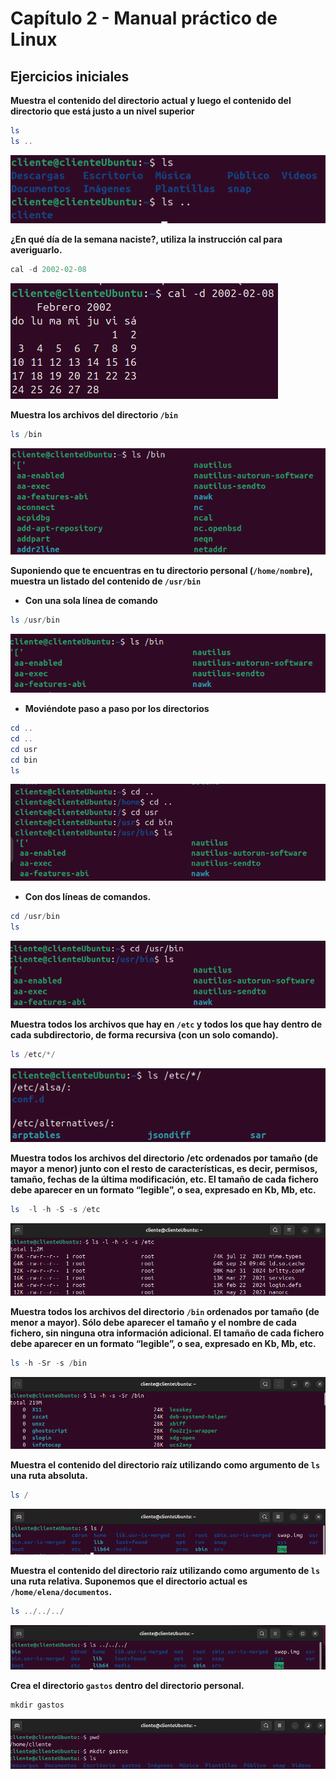 # Capítulo 2 - Manual práctico de Linux

## Ejercicios iniciales

**Muestra el contenido del directorio actual y luego el contenido del directorio que está justo a un nivel superior**

```powershell
ls
ls ..
```

![image.png](image.png)

**¿En qué día de la semana naciste?, utiliza la instrucción cal para averiguarlo.**

```powershell
cal -d 2002-02-08
```

![image.png](image%201.png)

**Muestra los archivos del directorio `/bin`**

```powershell
ls /bin
```

![image.png](image%202.png)

**Suponiendo que te encuentras en tu directorio personal (`/home/nombre`), muestra un listado del contenido de `/usr/bin`**

- **Con una sola línea de comando**

```powershell
ls /usr/bin
```

![image.png](image%203.png)

- **Moviéndote paso a paso por los directorios**

```powershell
cd ..
cd ..
cd usr
cd bin
ls
```

![image.png](image%204.png)

- **Con dos líneas de comandos.**

```powershell
cd /usr/bin
ls
```

![image.png](image%205.png)

**Muestra todos los archivos que hay en `/etc` y todos los que hay dentro de cada subdirectorio, de forma recursiva (con un solo comando).**

```powershell
ls /etc/*/
```

![image.png](image%206.png)

**Muestra todos los archivos del directorio /etc ordenados por tamaño (de mayor a menor) junto con el resto de características, es decir, permisos, tamaño, fechas de la última modificación, etc. El tamaño de cada fichero debe aparecer en un formato “legible”, o sea, expresado en Kb, Mb, etc.**

```powershell
ls  -l -h -S -s /etc
```

![image-20250926105913660.png](image-20250926105913660.png)

**Muestra todos los archivos del directorio `/bin` ordenados por tamaño (de menor a mayor). Sólo debe aparecer el tamaño y el nombre de cada fichero, sin ninguna otra información adicional. El tamaño de cada fichero debe aparecer en un formato “legible”, o sea, expresado en Kb, Mb, etc.**

```powershell
ls -h -Sr -s /bin
```

![image-20250926111050249.png](image-20250926111050249.png)

**Muestra el contenido del directorio raíz utilizando como argumento de `ls` una ruta absoluta.**

```powershell
ls /
```

![image-20250926111225433.png](image-20250926111225433.png)

**Muestra el contenido del directorio raíz utilizando como argumento de `ls` una ruta relativa. Suponemos que el directorio actual es `/home/elena/documentos`.**

```powershell
ls ../../../
```

![image-20250926111623668.png](image-20250926111623668.png)

**Crea el directorio `gastos` dentro del directorio personal.**

```powershell
mkdir gastos
```

![image-20250926111813516.png](image-20250926111813516.png)
